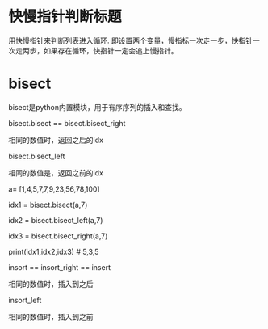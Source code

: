 # 快慢指针判断标题
用快慢指针来判断列表进入循环.
  即设置两个变量，慢指标一次走一步，快指针一次走两步，如果存在循环，快指针一定会追上慢指针。


# bisect
bisect是python内置模块，用于有序序列的插入和查找。

bisect.bisect == bisect.bisect_right

相同的数值时，返回之后的idx

bisect.bisect_left 

相同的数值是，返回之前的idx

a= [1,4,5,7,7,9,23,56,78,100]

idx1 = bisect.bisect(a,7)

idx2 = bisect.bisect_left(a,7)

idx3 = bisect.bisect_right(a,7)

print(idx1,idx2,idx3)   # 5,3,5


insort  == insort_right == insert 

相同的数值时，插入到之后

insort_left 

相同的数值时，插入到之前
